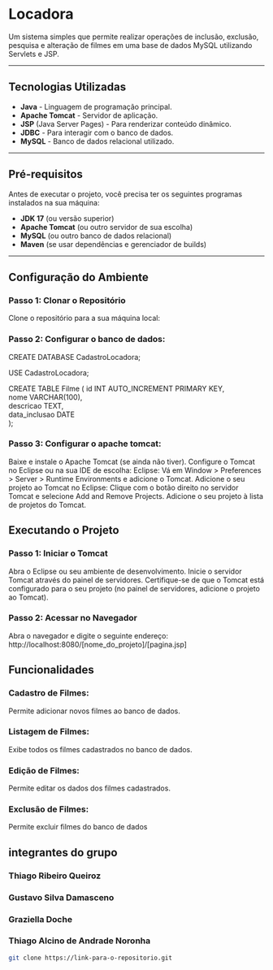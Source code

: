 



# Locadora

Um sistema simples que permite realizar operações de inclusão, exclusão, pesquisa e alteração de filmes em uma base de dados MySQL utilizando Servlets e JSP.

---

## Tecnologias Utilizadas

- **Java** - Linguagem de programação principal.
- **Apache Tomcat** - Servidor de aplicação.
- **JSP** (Java Server Pages) - Para renderizar conteúdo dinâmico.
- **JDBC** - Para interagir com o banco de dados.
- **MySQL** - Banco de dados relacional utilizado.

---

## Pré-requisitos

Antes de executar o projeto, você precisa ter os seguintes programas instalados na sua máquina:

- **JDK 17** (ou versão superior)
- **Apache Tomcat** (ou outro servidor de sua escolha)
- **MySQL** (ou outro banco de dados relacional)
- **Maven** (se usar dependências e gerenciador de builds)

---

## Configuração do Ambiente

### Passo 1: Clonar o Repositório

Clone o repositório para a sua máquina local:



### Passo 2: Configurar o banco de dados:

CREATE DATABASE CadastroLocadora;


USE CadastroLocadora;

	
CREATE TABLE Filme (
    id INT AUTO_INCREMENT PRIMARY KEY,       
    nome VARCHAR(100),              
    descricao TEXT,                          
    data_inclusao DATE             
);

### Passo 3: Configurar o apache tomcat:
Baixe e instale o Apache Tomcat (se ainda não tiver).
Configure o Tomcat no Eclipse ou na sua IDE de escolha:
Eclipse: Vá em Window > Preferences > Server > Runtime Environments e adicione o Tomcat.
Adicione o seu projeto ao Tomcat no Eclipse:
Clique com o botão direito no servidor Tomcat e selecione Add and Remove Projects.
Adicione o seu projeto à lista de projetos do Tomcat.


## Executando o Projeto
### Passo 1: Iniciar o Tomcat
Abra o Eclipse ou seu ambiente de desenvolvimento.
Inicie o servidor Tomcat através do painel de servidores.
Certifique-se de que o Tomcat está configurado para o seu projeto (no painel de servidores, adicione o projeto ao Tomcat).

### Passo 2: Acessar no Navegador
Abra o navegador e digite o seguinte endereço: http://localhost:8080/[nome_do_projeto]/[pagina.jsp]



## Funcionalidades
### Cadastro de Filmes: 
Permite adicionar novos filmes ao banco de dados.
### Listagem de Filmes: 
Exibe todos os filmes cadastrados no banco de dados.
### Edição de Filmes:
Permite editar os dados dos filmes cadastrados.
### Exclusão de Filmes:
Permite excluir filmes do banco de dados

## integrantes do grupo 
### Thiago Ribeiro Queiroz 
### Gustavo Silva Damasceno 
### Graziella Doche
### Thiago Alcino de Andrade Noronha 


```bash
git clone https://link-para-o-repositorio.git
